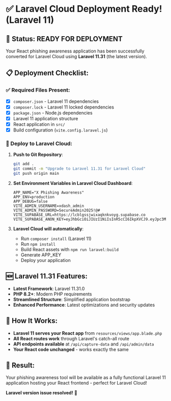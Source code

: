 # ✅ Laravel Cloud Deployment Ready! (Laravel 11)

## 🎯 Status: READY FOR DEPLOYMENT

Your React phishing awareness application has been successfully converted for Laravel Cloud using **Laravel 11.31** (the latest version).

## 📋 Deployment Checklist:

### ✅ Required Files Present:
- [x] `composer.json` - Laravel 11 dependencies
- [x] `composer.lock` - Laravel 11 locked dependencies  
- [x] `package.json` - Node.js dependencies
- [x] Laravel 11 application structure
- [x] React application in `src/`
- [x] Build configuration (`vite.config.laravel.js`)

### 🚀 Deploy to Laravel Cloud:

1. **Push to Git Repository**:
   ```bash
   git add .
   git commit -m "Upgrade to Laravel 11.31 for Laravel Cloud"
   git push origin main
   ```

2. **Set Environment Variables in Laravel Cloud Dashboard**:
   ```env
   APP_NAME="X Phishing Awareness"
   APP_ENV=production
   APP_DEBUG=false
   VITE_ADMIN_USERNAME=xdash_admin
   VITE_ADMIN_PASSWORD=SecureAdmin2025!@#
   VITE_SUPABASE_URL=https://lcblgssjwixaqknkvoyg.supabase.co
   VITE_SUPABASE_ANON_KEY=eyJhbGciOiJIUzI1NiIsInR5cCI6IkpXVCJ9.eyJpc3MiOiJzdXBhYmFzZSIsInJlZiI6ImxjYmxnc3Nqd2l4YXFrbmt2b3lnIiwicm9sZSI6ImFub24iLCJpYXQiOjE3NDk5NjgzMzMsImV4cCI6MjA2NTU0NDMzM30.0RuNKtrJUVBEEqFOW9MdQqcxjSgIiyf8bLsCOaHJQEA
   ```

3. **Laravel Cloud will automatically**:
   - Run `composer install` (Laravel 11)
   - Run `npm install` 
   - Build React assets with `npm run laravel:build`
   - Generate APP_KEY
   - Deploy your application

## 🆕 Laravel 11.31 Features:
- **Latest Framework**: Laravel 11.31.0
- **PHP 8.2+**: Modern PHP requirements
- **Streamlined Structure**: Simplified application bootstrap
- **Enhanced Performance**: Latest optimizations and security updates

## 🎯 How It Works:

- **Laravel 11 serves your React app** from `resources/views/app.blade.php`
- **All React routes work** through Laravel's catch-all route
- **API endpoints available** at `/api/capture-data` and `/api/admin/data`
- **Your React code unchanged** - works exactly the same

## 🏁 Result:

Your phishing awareness tool will be available as a fully functional Laravel 11 application hosting your React frontend - perfect for Laravel Cloud!

**Laravel version issue resolved!** 🎉
